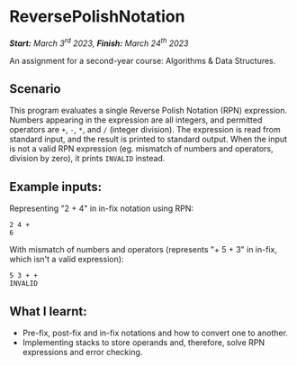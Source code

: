 # ReversePolishNotation
***Start:** March 3<sup>rd</sup> 2023, **Finish:** March 24<sup>th</sup> 2023*

An assignment for a second-year course: Algorithms & Data Structures.

## Scenario
This program evaluates a single Reverse Polish Notation (RPN) expression. Numbers appearing in the expression are all integers, and permitted operators are `+`, `-`, `*`, and `/` (integer division). The expression is read from standard input, and the result is printed to standard output. When the input is not a valid RPN expression (eg. mismatch of numbers and operators, division by zero), it prints `INVALID` instead.

## Example inputs:
Representing "2 + 4" in in-fix notation using RPN:
```
2 4 +
6
```

With mismatch of numbers and operators (represents "+ 5 + 3" in in-fix, which isn't a valid expression):
```
5 3 + +
INVALID
```

## What I learnt:
- Pre-fix, post-fix and in-fix notations and how to convert one to another.
- Implementing stacks to store operands and, therefore, solve RPN expressions and error checking.
